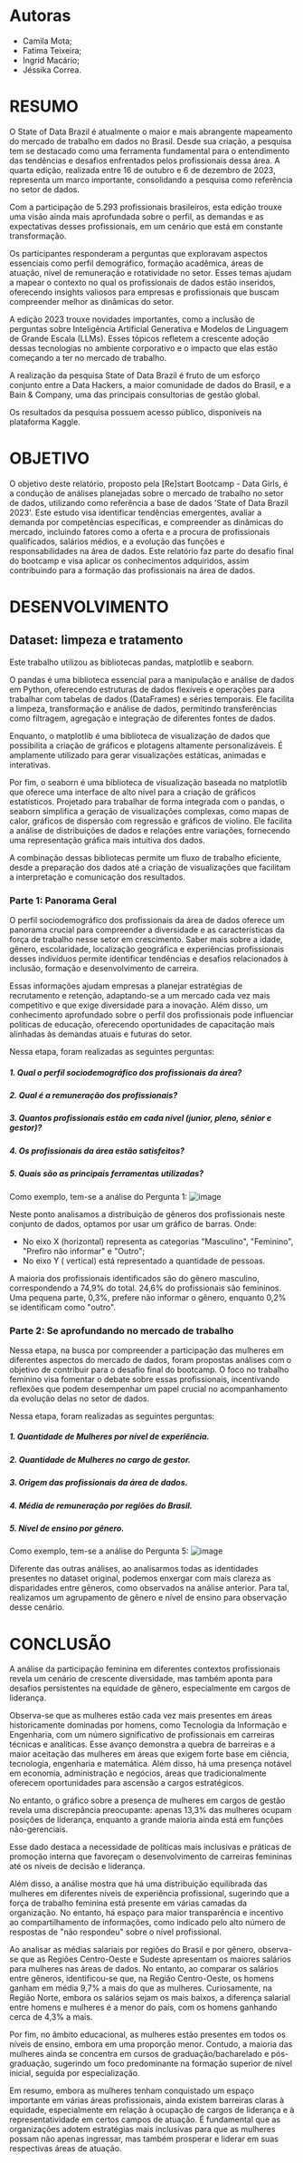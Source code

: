 # Autoras

*   Camila Mota;
*   Fatima Teixeira;
*   Ingrid Macário;
*   Jéssika Correa.

# RESUMO

O State of Data Brazil é atualmente o maior e mais abrangente mapeamento do mercado de trabalho em dados no Brasil. Desde sua criação, a pesquisa tem se destacado como uma ferramenta fundamental para o entendimento das tendências e desafios enfrentados pelos profissionais dessa área. A quarta edição, realizada entre 16 de outubro e 6 de dezembro de 2023, representa um marco importante, consolidando a pesquisa como referência no setor de dados.

Com a participação de 5.293 profissionais brasileiros, esta edição trouxe uma visão ainda mais aprofundada sobre o perfil, as demandas e as expectativas desses profissionais, em um cenário que está em constante transformação.

Os participantes responderam a perguntas que exploravam aspectos essenciais como perfil demográfico, formação acadêmica, áreas de atuação, nível de remuneração e rotatividade no setor. Esses temas ajudam a mapear o contexto no qual os profissionais de dados estão inseridos, oferecendo insights valiosos para empresas e profissionais que buscam compreender melhor as dinâmicas do setor.

A edição 2023 trouxe novidades importantes, como a inclusão de perguntas sobre Inteligência Artificial Generativa e Modelos de Linguagem de Grande Escala (LLMs). Esses tópicos refletem a crescente adoção dessas tecnologias no ambiente corporativo e o impacto que elas estão começando a ter no mercado de trabalho.

A realização da pesquisa State of Data Brazil é fruto de um esforço conjunto entre a Data Hackers, a maior comunidade de dados do Brasil, e a Bain & Company, uma das principais consultorias de gestão global.

Os resultados da pesquisa possuem acesso público, disponíveis na plataforma Kaggle.

# OBJETIVO

O objetivo deste relatório, proposto pela [Re]start Bootcamp - Data Girls, é a condução de análises planejadas sobre o mercado de trabalho no setor de dados, utilizando como referência a base de dados 'State of Data Brazil 2023'. Este estudo visa identificar tendências emergentes, avaliar a demanda por competências específicas, e compreender as dinâmicas do mercado, incluindo fatores como a oferta e a procura de profissionais qualificados, salários médios, e a evolução das funções e responsabilidades na área de dados. Este relatório faz parte do desafio final do bootcamp e visa aplicar os conhecimentos adquiridos, assim contribuindo para a formação das profissionais na área de dados.

# DESENVOLVIMENTO

## Dataset: limpeza e tratamento
Este trabalho utilizou as bibliotecas pandas, matplotlib e seaborn.

O pandas é uma biblioteca essencial para a manipulação e análise de dados em Python, oferecendo estruturas de dados flexíveis e operações para trabalhar com tabelas de dados (DataFrames) e séries temporais. Ele facilita a limpeza, transformação e análise de dados, permitindo transferências como filtragem, agregação e integração de diferentes fontes de dados.

Enquanto, o matplotlib é uma biblioteca de visualização de dados que possibilita a criação de gráficos e plotagens altamente personalizáveis. É amplamente utilizado para gerar visualizações estáticas, animadas e interativas.

Por fim, o seaborn é uma biblioteca de visualização baseada no matplotlib que oferece uma interface de alto nível para a criação de gráficos estatísticos. Projetado para trabalhar de forma integrada com o pandas, o seaborn simplifica a geração de visualizações complexas, como mapas de calor, gráficos de dispersão com regressão e gráficos de violino. Ele facilita a análise de distribuições de dados e relações entre variações, fornecendo uma representação gráfica mais intuitiva dos dados.

A combinação dessas bibliotecas permite um fluxo de trabalho eficiente, desde a preparação dos dados até a criação de visualizações que facilitam a interpretação e comunicação dos resultados.

### Parte 1: Panorama Geral
O perfil sociodemográfico dos profissionais da área de dados oferece um panorama crucial para compreender a diversidade e as características da força de trabalho nesse setor em crescimento. Saber mais sobre a idade, gênero, escolaridade, localização geográfica e experiências profissionais desses indivíduos permite identificar tendências e desafios relacionados à inclusão, formação e desenvolvimento de carreira.

Essas informações ajudam empresas a planejar estratégias de recrutamento e retenção, adaptando-se a um mercado cada vez mais competitivo e que exige diversidade para a inovação. Além disso, um conhecimento aprofundado sobre o perfil dos profissionais pode influenciar políticas de educação, oferecendo oportunidades de capacitação mais alinhadas às demandas atuais e futuras do setor.

Nessa etapa, foram realizadas as seguintes perguntas:
##### 1. Qual o perfil sociodemográfico dos profissionais da área?
##### 2. Qual é a remuneração dos profissionais?
##### 3. Quantos profissionais estão em cada nível (junior, pleno, sênior e gestor)?
##### 4. Os profissionais da área estão satisfeitos?
##### 5. Quais são as principais ferramentas utilizadas?

Como exemplo, tem-se a análise do Pergunta 1:
![image](https://github.com/user-attachments/assets/fab6136d-3aed-4b81-bc4a-e570346dfcb9)

Neste ponto analisamos a distribuição de gêneros dos profissionais neste conjunto de dados, optamos por usar um gráfico de barras. Onde:

- No eixo X (horizontal) representa as categorias "Masculino", "Feminino", "Prefiro não informar" e "Outro";
- No eixo Y ( vertical) está representado a quantidade de pessoas.

A maioria dos profissionais identificados são do gênero masculino, correspondendo a 74,9% do total. 24,6% do profissionais são femininos. Uma pequena parte, 0,3%, prefere não informar o gênero, enquanto 0,2% se identificam como "outro".


### Parte 2: Se aprofundando no mercado de trabalho
Nessa etapa, na busca por compreender a participação das mulheres em diferentes aspectos do mercado de dados, foram propostas análises com o objetivo de contribuir para o desafio final do bootcamp. O foco no trabalho feminino visa fomentar o debate sobre essas profissionais, incentivando reflexões que podem desempenhar um papel crucial no acompanhamento da evolução delas no setor de dados.

Nessa etapa, foram realizadas as seguintes perguntas:

##### 1. Quantidade de Mulheres por nível de experiência.
##### 2. Quantidade de Mulheres no cargo de gestor.
##### 3. Origem das profissionais da área de dados.
##### 4. Média de remuneração por regiões do Brasil.
##### 5. Nível de ensino por gênero.

Como exemplo, tem-se a análise do Pergunta 5:
![image](https://github.com/user-attachments/assets/e2792795-3cf9-4264-ad11-5e9f41dd4594)

Diferente das outras análises, ao analisarmos todas as identidades presentes no dataset original, podemos enxergar com mais clareza as disparidades entre gêneros, como observados na análise anterior. Para tal, realizamos um agrupamento de gênero e nível de ensino para observação desse cenário.

# CONCLUSÃO 

A análise da participação feminina em diferentes contextos profissionais revela um cenário de crescente diversidade, mas também aponta para desafios persistentes na equidade de gênero, especialmente em cargos de liderança.

Observa-se que as mulheres estão cada vez mais presentes em áreas historicamente dominadas por homens, como Tecnologia da Informação e Engenharia, com um número significativo de profissionais em carreiras técnicas e analíticas. Esse avanço demonstra a quebra de barreiras e a maior aceitação das mulheres em áreas que exigem forte base em ciência, tecnologia, engenharia e matemática. Além disso, há uma presença notável em economia, administração e negócios, áreas que tradicionalmente oferecem oportunidades para ascensão a cargos estratégicos.

No entanto, o gráfico sobre a presença de mulheres em cargos de gestão revela uma discrepância preocupante: apenas 13,3% das mulheres ocupam posições de liderança, enquanto a grande maioria ainda está em funções não-gerenciais.

Esse dado destaca a necessidade de políticas mais inclusivas e práticas de promoção interna que favoreçam o desenvolvimento de carreiras femininas até os níveis de decisão e liderança.

Além disso, a análise mostra que há uma distribuição equilibrada das mulheres em diferentes níveis de experiência profissional, sugerindo que a força de trabalho feminina está presente em várias camadas da organização. No entanto, há espaço para maior transparência e incentivo ao compartilhamento de informações, como indicado pelo alto número de respostas de "não respondeu" sobre o nível profissional.

Ao analisar as médias salariais por regiões do Brasil e por gênero, observa-se que as Regiões Centro-Oeste e Sudeste apresentam os maiores salários para mulheres nas áreas de dados. No entanto, ao comparar os salários entre gêneros, identificou-se que, na Região Centro-Oeste, os homens ganham em média 9,7% a mais do que as mulheres. Curiosamente, na Região Norte, embora os salários sejam os mais baixos, a diferença salarial entre homens e mulheres é a menor do país, com os homens ganhando cerca de 4,3% a mais.

Por fim, no âmbito educacional, as mulheres estão presentes em todos os níveis de ensino, embora em uma proporção menor. Contudo, a maioria das mulheres ainda se concentra em cursos de graduação/bacharelado e pós-graduação, sugerindo um foco predominante na formação superior de nível inicial, seguida por especialização.

Em resumo, embora as mulheres tenham conquistado um espaço importante em várias áreas profissionais, ainda existem barreiras claras à equidade, especialmente em relação à ocupação de cargos de liderança e à representatividade em certos campos de atuação. É fundamental que as organizações adotem estratégias mais inclusivas para que as mulheres possam não apenas ingressar, mas também prosperar e liderar em suas respectivas áreas de atuação.
